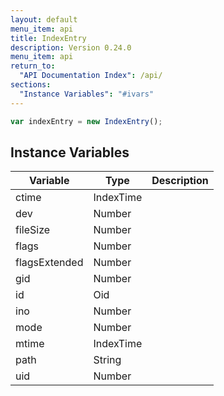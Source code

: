 ```yaml
---
layout: default
menu_item: api
title: IndexEntry
description: Version 0.24.0
menu_item: api
return_to:
  "API Documentation Index": /api/
sections:
  "Instance Variables": "#ivars"
---
```


```js
var indexEntry = new IndexEntry();
```

## <a name="ivars"></a>Instance Variables

| Variable | Type | Description |
| --- | --- | --- |
| <a name="ctime"></a>ctime | IndexTime |  |
| <a name="dev"></a>dev | Number |  |
| <a name="fileSize"></a>fileSize | Number |  |
| <a name="flags"></a>flags | Number |  |
| <a name="flagsExtended"></a>flagsExtended | Number |  |
| <a name="gid"></a>gid | Number |  |
| <a name="id"></a>id | Oid |  |
| <a name="ino"></a>ino | Number |  |
| <a name="mode"></a>mode | Number |  |
| <a name="mtime"></a>mtime | IndexTime |  |
| <a name="path"></a>path | String |  |
| <a name="uid"></a>uid | Number |  |

